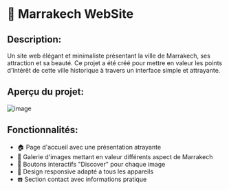 # 🏮 Marrakech WebSite 

## Description:
Un site web élégant et minimaliste présentant la ville de Marrakech, ses attraction et sa beauté. Ce projet a été créé pour mettre en valeur les points d'întérêt de cette ville historique à travers un interface simple et attrayante.

## Aperçu du projet:
![image](https://github.com/user-attachments/assets/2be63afd-0fb2-41d3-b9c3-f39c32accb99)

## Fonctionnalités:
- 🏠 Page d'accueil avec une présentation atrayante
- 📸 Galerie d'images mettant en valeur différents aspect de Marrakech
- 🌇 Boutons interactifs "Discover" pour chaque image
- 📱 Design responsive adapté a tous les appareils
- ☎️ Section contact avec informations pratique 
